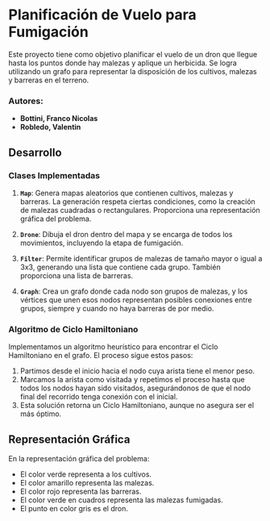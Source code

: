 # Planificación de Vuelo para Fumigación

Este proyecto tiene como objetivo planificar el vuelo de un dron que llegue hasta los puntos donde hay malezas y aplique un herbicida. Se logra utilizando un grafo para representar la disposición de los cultivos, malezas y barreras en el terreno.

### Autores:
- **Bottini, Franco Nicolas**
- **Robledo, Valentin**

## Desarrollo

### Clases Implementadas

1. **`Map`**: Genera mapas aleatorios que contienen cultivos, malezas y barreras. La generación respeta ciertas condiciones, como la creación de malezas cuadradas o rectangulares. Proporciona una representación gráfica del problema.

2. **`Drone`**: Dibuja el dron dentro del mapa y se encarga de todos los movimientos, incluyendo la etapa de fumigación.

3. **`Filter`**: Permite identificar grupos de malezas de tamaño mayor o igual a 3x3, generando una lista que contiene cada grupo. También proporciona una lista de barreras.

4. **`Graph`**: Crea un grafo donde cada nodo son grupos de malezas, y los vértices que unen esos nodos representan posibles conexiones entre grupos, siempre y cuando no haya barreras de por medio.

### Algoritmo de Ciclo Hamiltoniano

Implementamos un algoritmo heurístico para encontrar el Ciclo Hamiltoniano en el grafo. El proceso sigue estos pasos:

1. Partimos desde el inicio hacia el nodo cuya arista tiene el menor peso.
2. Marcamos la arista como visitada y repetimos el proceso hasta que todos los nodos hayan sido visitados, asegurándonos de que el nodo final del recorrido tenga conexión con el inicial.
3. Esta solución retorna un Ciclo Hamiltoniano, aunque no asegura ser el más óptimo.

## Representación Gráfica

En la representación gráfica del problema:

- El color verde representa a los cultivos.
- El color amarillo representa las malezas.
- El color rojo representa las barreras.
- El color verde en cuadros representa las malezas fumigadas.
- El punto en color gris es el dron.